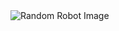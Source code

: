 <picture>
 <source media="(prefers-color-scheme: dark)" srcset="https://268621232-files.gitbook.io/~/files/v0/b/gitbook-legacy-files/o/assets%2F-MHCAE012xNfg1h3SM9v%2F-MkhEZI392XttRRCSgly%2F-MkhEsY3zxPjAcnTH4co%2FStarter%20Kit%20Robot%20ISO.svg?alt=media&token=e6d5b80a-8090-46b4-b984-03d6f71049bf">
 <source media="(prefers-color-scheme: light)" srcset="[YOUR-LIGHTMODE-IMAGE](https://268621232-files.gitbook.io/~/files/v0/b/gitbook-legacy-files/o/assets%2F-MHCAE012xNfg1h3SM9v%2F-MkhEZI392XttRRCSgly%2F-MkhEsY3zxPjAcnTH4co%2FStarter%20Kit%20Robot%20ISO.svg?alt=media&token=e6d5b80a-8090-46b4-b984-03d6f71049bf)">
 <img alt="Random Robot Image" src="https://encrypted-tbn0.gstatic.com/images?q=tbn:ANd9GcRBREEm3uVgXF-7hCktlY70qhhrRg5hbaMpXQ&s">
</picture>
